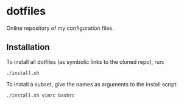 dotfiles
========

Online repository of my configuration files.


Installation
------------

To install all dotfiles (as symbolic links to the cloned repo), run:

    ./install.sh

To install a subset, give the names as arguments to the install script:

    ./install.sh vimrc bashrc
